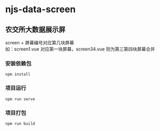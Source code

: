 # njs-data-screen

## 农交所大数据展示屏
screen + 屏幕编号对应第几块屏幕<br>
如：screen1.vue 对应第一块屏幕，screen34.vue 则为第三第四块屏幕合并

### 安装依赖包
```
npm install
```

### 项目运行
```
npm run serve
```

### 项目打包
```
npm run build
```
